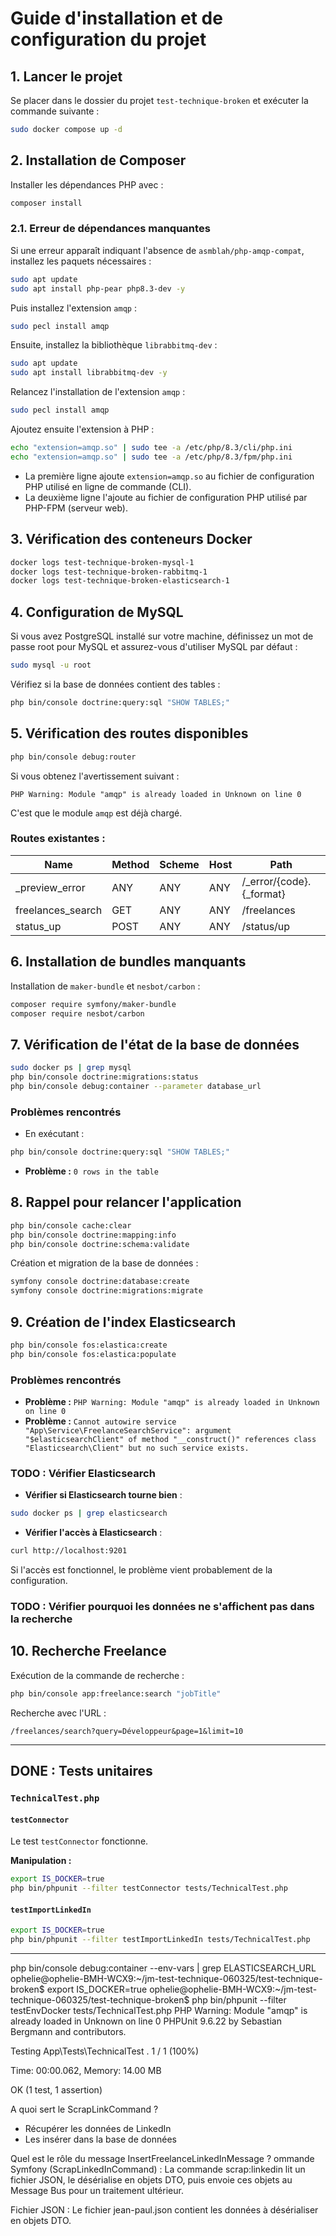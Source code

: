 # Guide d'installation et de configuration du projet

## 1. Lancer le projet

Se placer dans le dossier du projet `test-technique-broken` et exécuter la commande suivante :

```bash
sudo docker compose up -d
```

## 2. Installation de Composer

Installer les dépendances PHP avec :

```bash
composer install
```

### 2.1. Erreur de dépendances manquantes

Si une erreur apparaît indiquant l'absence de `asmblah/php-amqp-compat`, installez les paquets nécessaires :

```bash
sudo apt update
sudo apt install php-pear php8.3-dev -y
```

Puis installez l'extension `amqp` :

```bash
sudo pecl install amqp
```

Ensuite, installez la bibliothèque `librabbitmq-dev` :

```bash
sudo apt update
sudo apt install librabbitmq-dev -y
```

Relancez l'installation de l'extension `amqp` :

```bash
sudo pecl install amqp
```

Ajoutez ensuite l'extension à PHP :

```bash
echo "extension=amqp.so" | sudo tee -a /etc/php/8.3/cli/php.ini
echo "extension=amqp.so" | sudo tee -a /etc/php/8.3/fpm/php.ini
```

- La première ligne ajoute `extension=amqp.so` au fichier de configuration PHP utilisé en ligne de commande (CLI).
- La deuxième ligne l'ajoute au fichier de configuration PHP utilisé par PHP-FPM (serveur web).

## 3. Vérification des conteneurs Docker

```bash
docker logs test-technique-broken-mysql-1
docker logs test-technique-broken-rabbitmq-1
docker logs test-technique-broken-elasticsearch-1
```

## 4. Configuration de MySQL

Si vous avez PostgreSQL installé sur votre machine, définissez un mot de passe root pour MySQL et assurez-vous d'utiliser MySQL par défaut :

```bash
sudo mysql -u root
```

Vérifiez si la base de données contient des tables :

```bash
php bin/console doctrine:query:sql "SHOW TABLES;"
```

## 5. Vérification des routes disponibles

```bash
php bin/console debug:router
```

Si vous obtenez l'avertissement suivant :

```
PHP Warning: Module "amqp" is already loaded in Unknown on line 0
```

C'est que le module `amqp` est déjà chargé.

### Routes existantes :

| Name              | Method | Scheme | Host | Path                       |
| ----------------- | ------ | ------ | ---- | -------------------------- |
| \_preview_error   | ANY    | ANY    | ANY  | /\_error/{code}.{\_format} |
| freelances_search | GET    | ANY    | ANY  | /freelances                |
| status_up         | POST   | ANY    | ANY  | /status/up                 |

## 6. Installation de bundles manquants

Installation de `maker-bundle` et `nesbot/carbon` :

```bash
composer require symfony/maker-bundle
composer require nesbot/carbon
```

## 7. Vérification de l'état de la base de données

```bash
sudo docker ps | grep mysql
php bin/console doctrine:migrations:status
php bin/console debug:container --parameter database_url
```

### Problèmes rencontrés

- En exécutant :

```bash
php bin/console doctrine:query:sql "SHOW TABLES;"
```

- **Problème :** `0 rows in the table`

## 8. Rappel pour relancer l'application

```bash
php bin/console cache:clear
php bin/console doctrine:mapping:info
php bin/console doctrine:schema:validate
```

Création et migration de la base de données :

```bash
symfony console doctrine:database:create
symfony console doctrine:migrations:migrate
```

## 9. Création de l'index Elasticsearch

```bash
php bin/console fos:elastica:create
php bin/console fos:elastica:populate
```

### Problèmes rencontrés

- **Problème :** `PHP Warning: Module "amqp" is already loaded in Unknown on line 0`
- **Problème :** `Cannot autowire service "App\Service\FreelanceSearchService": argument "$elasticsearchClient" of method "__construct()" references class "Elasticsearch\Client" but no such service exists.`

### TODO : Vérifier Elasticsearch

- **Vérifier si Elasticsearch tourne bien** :

```bash
sudo docker ps | grep elasticsearch
```

- **Vérifier l'accès à Elasticsearch** :

```bash
curl http://localhost:9201
```

Si l'accès est fonctionnel, le problème vient probablement de la configuration.

### TODO : Vérifier pourquoi les données ne s'affichent pas dans la recherche

## 10. Recherche Freelance

Exécution de la commande de recherche :

```bash
php bin/console app:freelance:search "jobTitle"
```

Recherche avec l'URL :

```
/freelances/search?query=Développeur&page=1&limit=10
```

---

## DONE : Tests unitaires

### `TechnicalTest.php`

#### `testConnector`

Le test `testConnector` fonctionne.

**Manipulation :**

```bash
export IS_DOCKER=true
php bin/phpunit --filter testConnector tests/TechnicalTest.php
```

#### `testImportLinkedIn`

```bash
export IS_DOCKER=true
php bin/phpunit --filter testImportLinkedIn tests/TechnicalTest.php
```

---

php bin/console debug:container --env-vars | grep ELASTICSEARCH_URL
ophelie@ophelie-BMH-WCX9:~/jm-test-technique-060325/test-technique-broken$ export IS_DOCKER=true
ophelie@ophelie-BMH-WCX9:~/jm-test-technique-060325/test-technique-broken$ php bin/phpunit --filter testEnvDocker tests/TechnicalTest.php
PHP Warning: Module "amqp" is already loaded in Unknown on line 0
PHPUnit 9.6.22 by Sebastian Bergmann and contributors.

Testing App\Tests\TechnicalTest
. 1 / 1 (100%)

Time: 00:00.062, Memory: 14.00 MB

OK (1 test, 1 assertion)

A quoi sert le ScrapLinkCommand ?

- Récupérer les données de LinkedIn
- Les insérer dans la base de données

Quel est le rôle du message InsertFreelanceLinkedInMessage ?
ommande Symfony (ScrapLinkedInCommand) :
La commande scrap:linkedin lit un fichier JSON, le désérialise en objets DTO, puis envoie ces objets au Message Bus pour un traitement ultérieur.

Fichier JSON :
Le fichier jean-paul.json contient les données à désérialiser en objets DTO.
